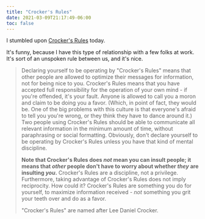 ```yaml
---
title: "Crocker's Rules"
date: 2021-03-09T21:17:49-06:00
toc: false
---
```


I stumbled upon [Crocker's Rules](http://sl4.org/crocker.html) today.

It's funny, because I have this type of relationship with a few folks at work. It's sort of an unspoken rule between us, and it's nice.

<!--more-->

> Declaring yourself to be operating by "Crocker's Rules" means that other people are allowed to optimize their messages for information, not for being nice to you.  Crocker's Rules means that you have accepted full responsibility for the operation of your own mind - if you're offended, it's your fault.  Anyone is allowed to call you a moron and claim to be doing you a favor.  (Which, in point of fact, they would be.  One of the big problems with this culture is that everyone's afraid to tell you you're wrong, or they think they have to dance around it.)  Two people using Crocker's Rules should be able to communicate all relevant information in the minimum amount of time, without paraphrasing or social formatting.  Obviously, don't declare yourself to be operating by Crocker's Rules unless you have that kind of mental discipline.
>
> **Note that Crocker's Rules does _not_ mean you can insult people; it means that _other_ people don't have to worry about whether _they_ are insulting _you_.**  Crocker's Rules are a discipline, not a privilege.  Furthermore, taking advantage of Crocker's Rules does not imply reciprocity.  How could it?  Crocker's Rules are something you do for yourself, to maximize information received - _not_ something you grit your teeth over and do as a favor.
>
> "Crocker's Rules" are named after Lee Daniel Crocker.
